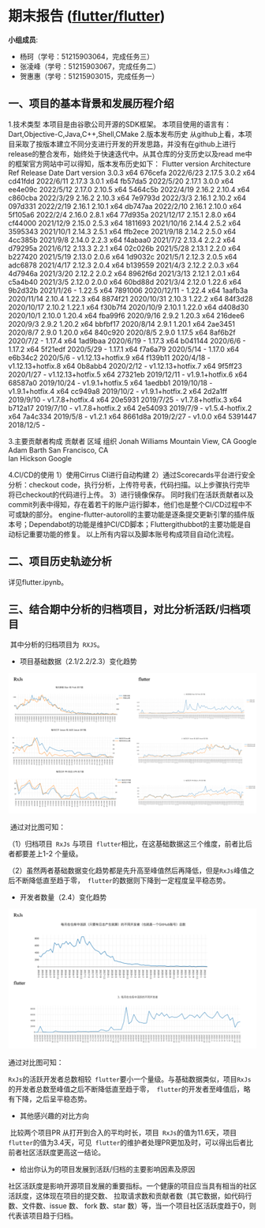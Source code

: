 # 期末报告 ([flutter/flutter](https://github.com/flutter/flutter))

**小组成员**:

* 杨珂（学号：51215903064，完成任务三）
* 张凌峰（学号：51215903067，完成任务二）
* 贺惠惠（学号：51215903015，完成任务一）

##		一、项目的基本背景和发展历程介绍
1.技术类型
本项目是由谷歌公司开源的SDK框架。
本项目使用的语言有：Dart,Objective-C,Java,C++,Shell,CMake
2.版本发布历史
从github上看，本项目采取了按版本建立不同分支进行开发的开发思路，并没有在github上进行release的整合发布，始终处于快速迭代中。从其仓库的分支历史以及read me中的框架官方网站中可以得知，版本发布历史如下：
Flutter version	Architecture	Ref	Release Date	Dart version
3.0.3	x64	676cefa	2022/6/23	2.17.5
3.0.2	x64	cd41fdd	2022/6/11	2.17.3
3.0.1	x64	fb57da5	2022/5/20	2.17.1
3.0.0	x64	ee4e09c	2022/5/12	2.17.0
2.10.5	x64	5464c5b	2022/4/19	2.16.2
2.10.4	x64	c860cba	2022/3/29	2.16.2
2.10.3	x64	7e9793d	2022/3/3	2.16.1
2.10.2	x64	097d331	2022/2/19	2.16.1
2.10.1	x64	db747aa	2022/2/10	2.16.1
2.10.0	x64	5f105a6	2022/2/4	2.16.0
2.8.1	x64	77d935a	2021/12/17	2.15.1
2.8.0	x64	cf44000	2021/12/9	2.15.0
2.5.3	x64	1811693	2021/10/16	2.14.4
2.5.2	x64	3595343	2021/10/1	2.14.3
2.5.1	x64	ffb2ece	2021/9/18	2.14.2
2.5.0	x64	4cc385b	2021/9/8	2.14.0
2.2.3	x64	f4abaa0	2021/7/2	2.13.4
2.2.2	x64	d79295a	2021/6/12	2.13.3
2.2.1	x64	02c026b	2021/5/28	2.13.1
2.2.0	x64	b227420	2021/5/19	2.13.0
2.0.6	x64	1d9032c	2021/5/1	2.12.3
2.0.5	x64	adc6878	2021/4/17	2.12.3
2.0.4	x64	b139559	2021/4/3	2.12.2
2.0.3	x64	4d7946a	2021/3/20	2.12.2
2.0.2	x64	8962f6d	2021/3/13	2.12.1
2.0.1	x64	c5a4b40	2021/3/5	2.12.0
2.0.0	x64	60bd88d	2021/3/4	2.12.0
1.22.6	x64	9b2d32b	2021/1/26	-
1.22.5	x64	7891006	2020/12/11	-
1.22.4	x64	1aafb3a	2020/11/14	2.10.4
1.22.3	x64	8874f21	2020/10/31	2.10.3
1.22.2	x64	84f3d28	2020/10/17	2.10.2
1.22.1	x64	f30b7f4	2020/10/9	2.10.1
1.22.0	x64	d408d30	2020/10/1	2.10.0
1.20.4	x64	fba99f6	2020/9/16	2.9.2
1.20.3	x64	216dee6	2020/9/3	2.9.2
1.20.2	x64	bbfbf17	2020/8/14	2.9.1
1.20.1	x64	2ae3451	2020/8/7	2.9.0
1.20.0	x64	840c920	2020/8/5	2.9.0
1.17.5	x64	8af6b2f	2020/7/2	-
1.17.4	x64	1ad9baa	2020/6/19	-
1.17.3	x64	b041144	2020/6/6	-
1.17.2	x64	5f21edf	2020/5/29	-
1.17.1	x64	f7a6a79	2020/5/14	-
1.17.0	x64	e6b34c2	2020/5/6	-
v1.12.13+hotfix.9	x64	f139b11	2020/4/18	-
v1.12.13+hotfix.8	x64	0b8abb4	2020/2/12	-
v1.12.13+hotfix.7	x64	9f5ff23	2020/1/27	-
v1.12.13+hotfix.5	x64	27321eb	2019/12/11	-
v1.9.1+hotfix.6	x64	68587a0	2019/10/24	-
v1.9.1+hotfix.5	x64	1aedbb1	2019/10/18	-
v1.9.1+hotfix.4	x64	cc949a8	2019/10/2	-
v1.9.1+hotfix.2	x64	2d2a1ff	2019/9/10	-
v1.7.8+hotfix.4	x64	20e5931	2019/7/25	-
v1.7.8+hotfix.3	x64	b712a17	2019/7/10	-
v1.7.8+hotfix.2	x64	2e54093	2019/7/9	-
v1.5.4-hotfix.2	x64	7a4c334	2019/5/8	-
v1.2.1	x64	8661d8a	2019/2/27	-
v1.0.0	x64	5391447	2018/12/5	-

3.主要贡献者构成
贡献者	区域	组织
Jonah Williams	Mountain View, CA	Google
Adam Barth	San Francisco, CA	
Ian Hickson		Google

4.CI/CD的使用
1）使用Cirrus CI进行自动构建
2）通过Scorecards平台进行安全分析：checkout code，执行分析，上传符号表，代码扫描。以上步骤执行完毕将已checkout的代码进行上传。
3）进行镜像保存。
同时我们在活跃贡献者以及commit列表中得知，存在着若干的账户运行脚本，他们也是整个CI/CD过程中不可或缺的部分。
engine-flutter-autoroll的主要功能是逐条提交更新引擎的插件版本号；Dependabot的功能是维护CI/CD脚本；Fluttergithubbot的主要功能是自动标记重要功能的修复。
以上所有内容以及脚本账号构成项目自动化流程。




##		二、项目历史轨迹分析

详见flutter.ipynb。



##		三、结合期中分析的归档项目，对比分析活跃/归档项目

​		其中分析的归档项目为` RXJS`。

+ 项目基础数据（2.1/2.2/2.3）变化趋势

![幻灯片1](flutter.assets/幻灯片1.png)

​	通过对比图可知：

（1）归档项目` RxJs` 与项目` flutter`相比，在这基础数据这三个维度，前者比后者都要差上1-2 个量级。

（2）虽然两者基础数据变化趋势都是先升高至峰值然后再降低，但是`RxJs`峰值之后不断降低直至趋于零，` flutter`的数据则下降到一定程度呈平稳态势。

+ 开发者数量（2.4）变化趋势

![幻灯片2](flutter.assets/幻灯片2.png)

通过对比图可知：

​		`RxJs`的活跃开发者总数相较` flutter`要小一个量级。与基础数据类似，项目`RxJs`的开发者总数至峰值之后不断降低直至趋于零，` flutter`的开发者至峰值后，略有下降，之后呈平稳态势。

+ 其他感兴趣的对比方向

​		比较两个项目PR 从打开到合入的平均时长，项目` RxJs`的值为11.6天，项目`flutter`的值为3.4天，可见` flutter`的维护者处理PR更加及时，可以得出后者比前者社区活跃度更高这一结论。

+ 给出你认为的项目发展到活跃/归档的主要影响因素及原因

​		社区活跃度是影响开源项目发展的重要指标。一个健康的项目应当具有相当的社区活跃度，这体现在项目的提交数、 拉取请求数和贡献者数（其它数据，如代码行数、文件数、issue 数、 fork 数、star 数）等，当一个项目社区活跃度趋于0，则代表该项目趋于归档。

